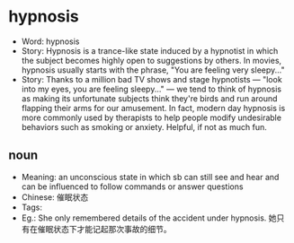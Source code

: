 # hypnosis

- Word: hypnosis
- Story: Hypnosis is a trance-like state induced by a hypnotist in which the subject becomes highly open to suggestions by others. In movies, hypnosis usually starts with the phrase, "You are feeling very sleepy..."
- Story: Thanks to a million bad TV shows and stage hypnotists — "look into my eyes, you are feeling sleepy..." — we tend to think of hypnosis as making its unfortunate subjects think they're birds and run around flapping their arms for our amusement. In fact, modern day hypnosis is more commonly used by therapists to help people modify undesirable behaviors such as smoking or anxiety. Helpful, if not as much fun.

## noun

- Meaning: an unconscious state in which sb can still see and hear and can be influenced to follow commands or answer questions
- Chinese: 催眠状态
- Tags: 
- Eg.: She only remembered details of the accident under hypnosis. 她只有在催眠状态下才能记起那次事故的细节。

